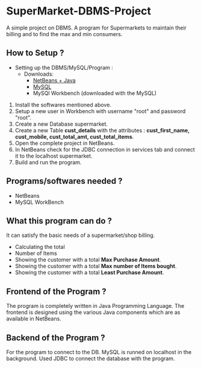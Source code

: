 # SuperMarket-DBMS-Project
A simple project on DBMS.
A program for Supermarkets to maintain their billing and to find the max and min consumers.

## How to Setup ?
  - Setting up the DBMS/MySQL/Program :
      * Downloads:
          * [NetBeans + Java](http://www.oracle.com/technetwork/java/javase/downloads/jdk-netbeans-jsp-142931.html)
          * [MySQL](http://dev.mysql.com/downloads/)
          * MySQl Workbench (downloaded with the MySQL)
          
1. Install the softwares mentioned above.
2. Setup a new user in Workbench with username "root" and password "root".
3. Create a new Database supermarket.
4. Create a new Table __cust_details__ with the attributes : __cust_first_name, cust_mobile, cust_total_amt, cust_total_items__.
5. Open the complete project in NetBeans.
6. In NetBeans check for the JDBC connection in services tab and connect it to the localhost supermarket.
7. Build and run the program.

## Programs/softwares needed ?
   * NetBeans
   * MySQL WorkBench

## What this program can do ?
  It can satisfy the basic needs of a supermarket/shop billing.
  * Calculating the total
  * Number of Items 
  * Showing the customer with a total __Max Purchase Amount__.
  * Showing the customer with a total __Max number of Items bought__.
  * Showing the customer with a total __Least Purchase Amount__.

## Frontend of the Program ?
  The program is completely written in Java Programming Language. The frontend is designed using the various Java components which are as available in NetBeans.
  
## Backend of the Program ?
  For the program to connect to the DB. MySQL is runned on localhost in the background. Used JDBC to connect the database with the program.
